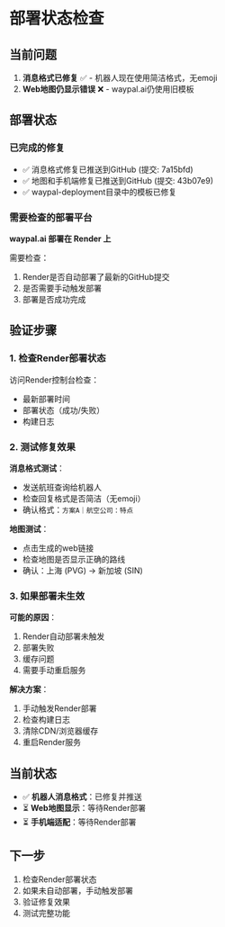 # 部署状态检查

## 当前问题

1. **消息格式已修复** ✅ - 机器人现在使用简洁格式，无emoji
2. **Web地图仍显示错误** ❌ - waypal.ai仍使用旧模板

## 部署状态

### 已完成的修复
- ✅ 消息格式修复已推送到GitHub (提交: 7a15bfd)
- ✅ 地图和手机端修复已推送到GitHub (提交: 43b07e9)
- ✅ waypal-deployment目录中的模板已修复

### 需要检查的部署平台

**waypal.ai 部署在 Render 上**

需要检查：
1. Render是否自动部署了最新的GitHub提交
2. 是否需要手动触发部署
3. 部署是否成功完成

## 验证步骤

### 1. 检查Render部署状态
访问Render控制台检查：
- 最新部署时间
- 部署状态（成功/失败）
- 构建日志

### 2. 测试修复效果

**消息格式测试**：
- 发送航班查询给机器人
- 检查回复格式是否简洁（无emoji）
- 确认格式：`方案A｜航空公司：特点`

**地图测试**：
- 点击生成的web链接
- 检查地图是否显示正确的路线
- 确认：上海 (PVG) → 新加坡 (SIN)

### 3. 如果部署未生效

**可能的原因**：
1. Render自动部署未触发
2. 部署失败
3. 缓存问题
4. 需要手动重启服务

**解决方案**：
1. 手动触发Render部署
2. 检查构建日志
3. 清除CDN/浏览器缓存
4. 重启Render服务

## 当前状态

- ✅ **机器人消息格式**：已修复并推送
- ⏳ **Web地图显示**：等待Render部署
- ⏳ **手机端适配**：等待Render部署

## 下一步

1. 检查Render部署状态
2. 如果未自动部署，手动触发部署
3. 验证修复效果
4. 测试完整功能
